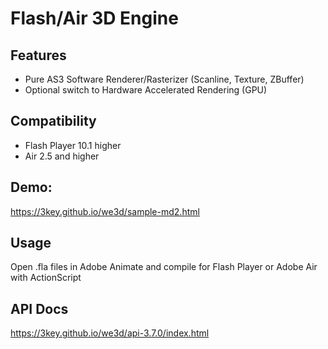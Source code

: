 # Flash/Air 3D Engine

## Features

- Pure AS3 Software Renderer/Rasterizer (Scanline, Texture, ZBuffer)
- Optional switch to Hardware Accelerated Rendering (GPU) 

## Compatibility 

- Flash Player 10.1 higher
- Air 2.5 and higher

## Demo: 

https://3key.github.io/we3d/sample-md2.html

## Usage

Open .fla files in Adobe Animate and compile for Flash Player or Adobe Air with ActionScript

## API Docs

https://3key.github.io/we3d/api-3.7.0/index.html
